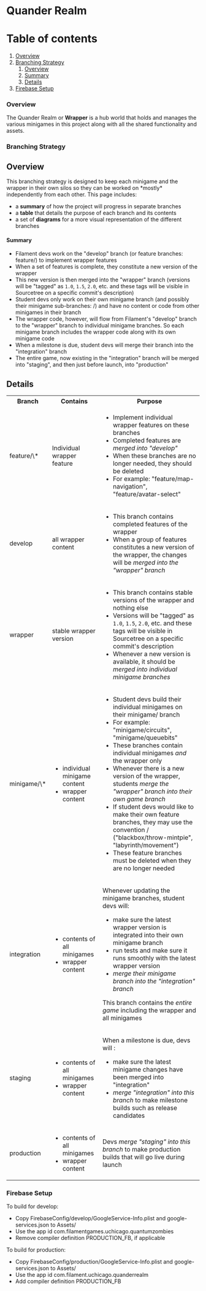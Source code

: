 # Quander Realm

# Table of contents
1. [Overview](#overview)
2. [Branching Strategy](#branching)
    1. [Overview](#boverview)
    2. [Summary](#bsummary)
    3. [Details](#bdetails)
3. [Firebase Setup](#firebase)

### Overview <a name="overview"></a>
The Quander Realm or **Wrapper** is a hub world that holds and manages the various minigames in this project along with all the shared functionality and assets.

### Branching Strategy <a name="branching"></a>
## Overview <a name="boverview"></a>

This branching strategy is designed to keep each minigame and the wrapper in their own silos so they can be worked on \*mostly\* independently from each other. This page includes:

- a **summary** of how the project will progress in separate branches
- a **table** that details the purpose of each branch and its contents
- a set of **diagrams** for a more visual representation of the different branches

#### Summary <a name="bsummary"></a>

- Filament devs work on the "develop" branch (or feature branches: feature/) to implement wrapper features
- When a set of features is complete, they constitute a new version of the wrapper
- This new version is then merged into the "wrapper" branch (versions will be "tagged" as `1.0`, `1.5`, `2.0`, etc. and these tags will be visible in Sourcetree on a specific commit's description)
- Student devs only work on their own minigame branch (and possibly their minigame sub-branches: /) and have no content or code from other minigames in their branch
- The wrapper code, however, will flow from Filament's "develop" branch to the "wrapper" branch to individual minigame branches. So each minigame branch includes the wrapper code along with its own minigame code
- When a milestone is due, student devs will merge their branch into the "integration" branch
- The entire game, now existing in the "integration" branch will be merged into "staging", and then just before launch, into "production"

## Details <a name="bdetails"></a>

<table>
<tr>
<th>Branch</th>
<th>Contains</th>
<th>Purpose</th>
</tr>
<tr>
<td>feature/\*</td>
<td>Individual wrapper feature</td>
<td>

* Implement individual wrapper features on these branches
* Completed features are _merged into "develop"_
* When these branches are no longer needed, they should be deleted
* For example: "feature/map-navigation", "feature/avatar-select"
</td>
</tr>
<tr>
<td>develop</td>
<td>all wrapper content</td>
<td>

* This branch contains completed features of the wrapper
* When a group of features constitutes a new version of the wrapper, the changes will be _merged into the "wrapper" branch_
</td>
</tr>
<tr>
<td>wrapper</td>
<td>stable wrapper version</td>
<td>

* This branch contains stable versions of the wrapper and nothing else
* Versions will be "tagged" as `1.0`, `1.5`, `2.0`, etc. and these tags will be visible in Sourcetree on a specific commit's description
* Whenever a new version is available, it should be _merged into individual minigame branches_
</td>
</tr>
<tr>
<td>minigame/\*</td>
<td>

* individual minigame content
* wrapper content
</td>
<td>

* Student devs build their individual minigames on their minigame/ branch
* For example: "minigame/circuits", "minigame/queuebits"
* These branches contain individual minigames _and_ the wrapper only
* Whenever there is a new version of the wrapper, students _merge the "wrapper" branch into their own game branch_
* If student devs would like to make their own feature branches, they may use the convention / ("blackbox/throw-mintpie", "labyrinth/movement")
* These feature branches must be deleted when they are no longer needed
</td>
</tr>
<tr>
<td>integration</td>
<td>

* contents of all minigames
* wrapper content
</td>
<td>

Whenever updating the minigame branches, student devs will:

* make sure the latest wrapper version is integrated into their own minigame branch
* run tests and make sure it runs smoothly with the latest wrapper version
* _merge their minigame branch into the "integration" branch_

This branch contains the _entire game_ including the wrapper and all minigames
</td>
</tr>
<tr>
<td>staging</td>
<td>

* contents of all minigames
* wrapper content
</td>
<td>

When a milestone is due, devs will :

* make sure the latest minigame changes have been merged into "integration"
* _merge "integration" into this branch_ to make milestone builds such as release candidates
</td>
</tr>
<tr>
<td>production</td>
<td>

* contents of all minigames
* wrapper content
</td>
<td>

Devs _merge "staging" into this branch_ to make production builds that will go live during launch
</td>
</tr>
<tr>
</table>


<!-- **Note:** Rather than here in the readme, the [Wiki (accessed from the sidebar)](https://gitlab.office.filamentgames.com/client/university-of-chicago/quander-realm/-/wikis/home) will hold information such as the API Documentation, [Branching Strategy](https://gitlab.office.filamentgames.com/client/university-of-chicago/quander-realm/-/wikis/Branching-Strategy), [Technical Requirements](https://gitlab.office.filamentgames.com/client/university-of-chicago/quander-realm/-/wikis/Technical-Requirements), etc. 
 -->
 
### Firebase Setup <a name="firebase"></a>
To build for develop:
- Copy FirebaseConfig/develop/GoogleService-Info.plist and google-services.json to Assets/
- Use the app id com.filamentgames.uchicago.quantumzombies
- Remove compiler definition PRODUCTION_FB, if applicable

To build for production:
- Copy FirebaseConfig/production/GoogleService-Info.plist and google-services.json to Assets/
- Use the app id com.filament.uchicago.quanderrealm
- Add compiler definition PRODUCTION_FB
